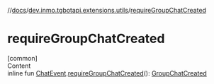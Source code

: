 //[docs](../../index.md)/[dev.inmo.tgbotapi.extensions.utils](index.md)/[requireGroupChatCreated](require-group-chat-created.md)



# requireGroupChatCreated  
[common]  
Content  
inline fun [ChatEvent](../dev.inmo.tgbotapi.types.message.ChatEvents.abstracts/-chat-event/index.md).[requireGroupChatCreated](require-group-chat-created.md)(): [GroupChatCreated](../dev.inmo.tgbotapi.types.message.ChatEvents/-group-chat-created/index.md)  



